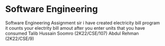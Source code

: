 # Software Engineering
 Software Engineering Assignment 
 sir i have created electricity bill program it counts your electrity bill amout after you enter units that you have consumed
 Talib Hussain Soomro (2K22/CSE/107)
 Abdul Rehman  (2K22/CSE/9)
